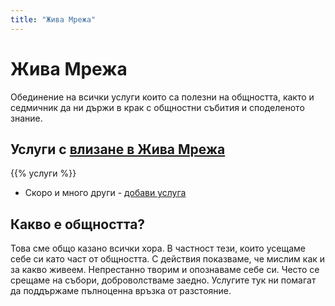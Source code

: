 ```yaml
---
title: "Жива Мрежа"
---
```


# Жива Мрежа

Обединение на всички услуги които са полезни на общността, както и седмичник да ни държи в крак с общностни събития и споделеното знание.

## Услуги с [влизане в Жива Мрежа](https://az.zhiva.be/auth/realms/zhiva-mrezha/account)

{{% услуги %}}

* Скоро и много други - [добави услуга](/добави)

## Какво е общността?

Това сме общо казано всички хора. В частност тези, които усещаме себе си като част от общността. С действия показваме, че мислим как и за какво живеем. Непрестанно творим и опознаваме себе си. Често се срещаме на събори, доброволстваме заедно. Услугите тук ни помагат да поддържаме пълноценна връзка от разстояние.
